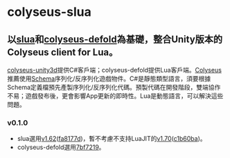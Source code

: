 # colyseus-slua

## 以[slua](https://github.com/pangweiwei/slua)和[colyseus-defold](https://github.com/colyseus/colyseus-defold)為基礎，整合Unity版本的Colyseus client for Lua。

   [colyseus-unity3d](https://github.com/colyseus/colyseus-unity3d)提供C#客戶端；colyseus-defold提供Lua客戶端。[Colyseus](https://github.com/colyseus/colyseus)推薦使用[Schema](https://docs.colyseus.io/state/schema/)序列化/反序列化遊戲物件。C#是靜態類型語言，須要根據Schema定義檔預先產製序列化/反序列化代碼。預製代碼在開發階段，雙端協作不易；遊戲發布後，更會影響App更新的即時性。Lua是動態語言，可以解決這些問題。

### v0.1.0
- slua選用[v1.62](https://github.com/pangweiwei/slua/releases/tag/1.6.2)([fa8177d](https://github.com/pangweiwei/slua/commit/fa8177d516238c46dfaa156e72139756e96bfee3))，暫不考慮不支持LuaJIT的[v1.70](https://github.com/pangweiwei/slua/releases/tag/v1.7.0)([c1b60ba](https://github.com/pangweiwei/slua/commit/c1b60bac0bf202f96cc29ca3fec6a021b7d284df))。
- colyseus-defold選用[7bf7219](https://github.com/colyseus/colyseus-defold/commit/7bf72199f921fa0d850e24605250286845e04526)。
